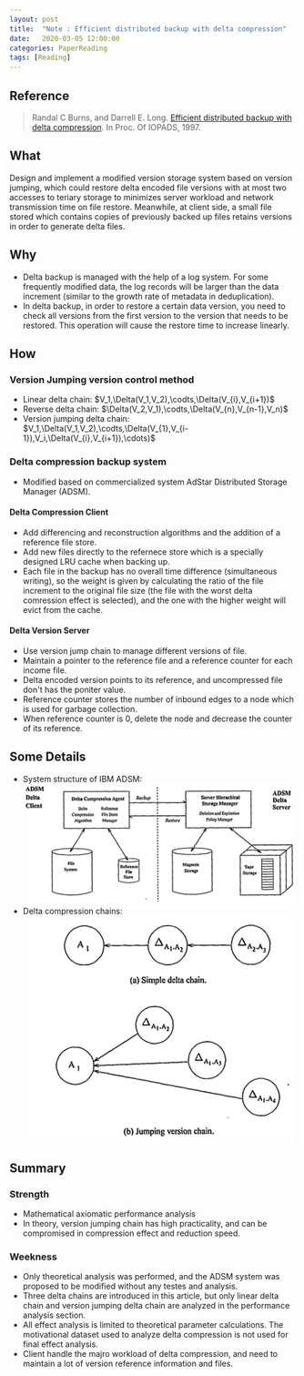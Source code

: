 ```yaml
---
layout: post
title:  "Note : Efficient distributed backup with delta compression"
date:   2020-03-05 12:00:00
categories: PaperReading
tags: [Reading]
---
```


## Reference

> Randal C Burns, and Darrell E. Long. [Efficient distributed backup with delta compression](https://dl.acm.org/doi/10.1145/266220.266223). In Proc. Of IOPADS, 1997.

## What

Design and implement a modified version storage system based on version jumping, which could restore delta encoded file versions with at most two accesses to teriary storage to minimizes server workload and network transmission time on file restore. Meanwhile, at client side, a small file stored which contains copies of previously backed up files retains versions in order to generate delta files. <!-- more -->

## Why

* Delta backup is managed with the help of a log system. For some frequently modified data, the log records will be larger than the data increment (similar to the growth rate of metadata in deduplication).
* In delta backup, in order to restore a certain data version, you need to check all versions from the first version to the version that needs to be restored. This operation will cause the restore time to increase linearly.

## How

### **Version Jumping** version control method

* Linear delta chain: $V_1,\Delta(V_1,V_2),\codts,\Delta(V_{i},V_{i+1})$
* Reverse delta chain: $\Delta(V_2,V_1),\codts,\Delta(V_{n},V_{n-1},V_n)$
* Version jumping delta chain: $V_1,\Delta(V_1,V_2),\codts,\Delta(V_{1},V_{i-1}),V_i,\Delta(V_{i},V_{i+1}),\cdots)$

### Delta compression backup system

* Modified based on commercialized system AdStar Distributed Storage Manager (ADSM).

#### Delta Compression Client

* Add differencing and reconstruction algorithms and the addition of a reference file store.
* Add new files directly to the refernece store which is a specially designed LRU cache when backing up.
* Each file in the backup has no overall time difference (simultaneous writing), so the weight is given by calculating the ratio of the file increment to the original file size (the file with the worst delta comression effect is selected), and the one with the higher weight will evict from the cache.

#### Delta Version Server

* Use version jump chain to manage different versions of file.
* Maintain a pointer to the reference file and a reference counter for each income file.
* Delta encoded version points to its reference, and uncompressed file don't has the poniter value.
* Reference counter stores the number of inbound edges to a node which is used for garbage collection.
* When reference counter is 0, delete the node and decrease the counter of its reference.

## Some Details

* System structure of IBM ADSM:
![adsm](../img/paperReading/adsm.png)
* Delta compression chains:
![deltaChain-versionJump](../img/paperReading/deltaChain-versionJump.png)
## Summary

### Strength

* Mathematical axiomatic performance analysis
* In theory, version jumping chain has high practicality, and can be compromised in compression effect and reduction speed.

### Weekness

* Only theoretical analysis was performed, and the ADSM system was proposed to be modified without any testes and analysis.
* Three delta chains are introduced in this article, but only linear delta chain and version jumping delta chain are analyzed in the performance analysis section.
* All effect analysis is limited to theoretical parameter calculations. The motivational dataset used to analyze delta compression is not used for final effect analysis.
* Client handle the majro workload of delta compression, and need to maintain a lot of version reference information and files.
